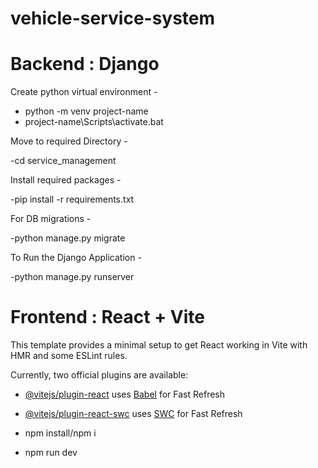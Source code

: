 # vehicle-service-system

# Backend : Django

Create python virtual environment -

- python -m venv project-name
- project-name\Scripts\activate.bat

Move to required Directory -

-cd service_management

Install required packages - 

-pip install -r requirements.txt

For DB migrations -

-python manage.py migrate

To Run the Django Application -

-python manage.py runserver

# Frontend : React + Vite

This template provides a minimal setup to get React working in Vite with HMR and some ESLint rules.

Currently, two official plugins are available:

- [@vitejs/plugin-react](https://github.com/vitejs/vite-plugin-react/blob/main/packages/plugin-react/README.md) uses [Babel](https://babeljs.io/) for Fast Refresh
- [@vitejs/plugin-react-swc](https://github.com/vitejs/vite-plugin-react-swc) uses [SWC](https://swc.rs/) for Fast Refresh

- npm install/npm i
- npm run dev


